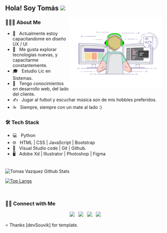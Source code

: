 <h2> Hola! Soy Tomás <img src="https://github.com/souvikguria98/souvikguria98/blob/master/Hi.gif" width="25"></h2>
<img align="right" alt="GIF" src="https://raw.githubusercontent.com/devSouvik/devSouvik/master/gif3.gif" width="300"/>

<h3> 👨🏻‍💻 About Me </h3>

- 🔭 &nbsp; Actualmente estoy capacitandome en diseño UX / UI 
- 🤔 &nbsp; Me gusta explorar tecnologías nuevas, y capacitarme constantemente.
- 🎓 &nbsp; Estudio Lic en Sistemas.
- 💼 &nbsp; Tengo conocimientos en desarrollo web, del lado del cliente.
- ✍️ &nbsp; Jugar al futbol y escuchar música son de mis hobbies preferidos.
- ☕ &nbsp; Siempre, siempre con un mate al lado :)

<h3>🛠 Tech Stack</h3>

- 💻 &nbsp; Python   
- 🌐 &nbsp; HTML | CSS | JavaScript | Bootstrap 
- 🔧 &nbsp; Visual Studio code | Git | Github.
- 🖥 &nbsp; Adobe Xd | Illustrator | Photoshop | Figma

<br>

<img align="center" src="https://github-readme-stats.vercel.app/api?username=vazquezcabj21&include_all_commits=true&count_private=true&show_icons=true&line_height=20&title_color=7A7ADB&icon_color=2234AE&text_color=D3D3D3&bg_color=0,000000,130F40" alt="Tomas Vazquez Github Stats">

</br>


[![Top Langs](https://github-readme-stats.vercel.app/api/top-langs/?username=vazquezcabj21&layout=compact&text_color=daf7dc&bg_color=151515)](https://github.com/devSouvik/github-readme-stats)

<br>


<h3> 🤝🏻 Connect with Me </h3>

<p align="center">
&nbsp; <a href="https://twitter.com/tomasvazquez21" target="_blank" rel="noopener noreferrer"><img src="https://img.icons8.com/plasticine/100/000000/twitter.png" width="50" /></a>  
&nbsp; <a href="https://www.instagram.com/tomasvazquez21/" target="_blank" rel="noopener noreferrer"><img src="https://img.icons8.com/plasticine/100/000000/instagram-new.png" width="50" /></a>  
&nbsp; <a href="https://www.linkedin.com/in/tomasvazquez21/" target="_blank" rel="noopener noreferrer"><img src="https://img.icons8.com/plasticine/100/000000/linkedin.png" width="50" /></a>
&nbsp; <a href="mailto:vazquezt2018@gmail.com" target="_blank" rel="noopener noreferrer"><img src="https://img.icons8.com/plasticine/100/000000/gmail.png"  width="50" /></a>
</p>



⭐️ Thanks [devSouvik] for template.
